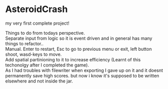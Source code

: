 # AsteroidCrash
my very first complete project!

Things to do from todays perspective. </br>
Separate input from logic so it is event driven and in general has many things to refactor..</br>
Manual. Enter to restart, Esc to go to previous menu or exit, left button shoot, wasd-keys to move.</br>
Add spatial partinioning to it to increase efficiency (Learnt of this techonolgy after I completed the game).</br>
As I had troubles with filewriter when exporting I gave up on it and it doesnt permanently save high scores. but now i know it's supposed to be written elsewhere and not inside the jar.
